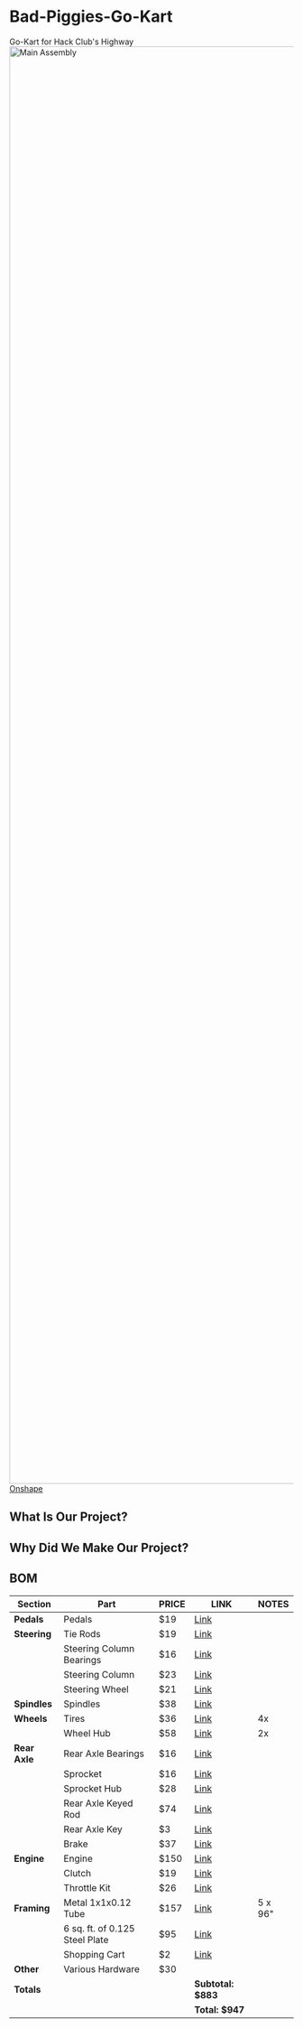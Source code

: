 # Bad-Piggies-Go-Kart
Go-Kart for Hack Club's Highway
<img width="3296" height="2547" alt="Main Assembly" src="https://github.com/user-attachments/assets/d8a6c281-2bb3-477f-b05a-01dff9eea12e" />
[Onshape](https://cad.onshape.com/documents/c2f1552d181a8c0b7c81c604/w/1036deec50656b61e29849aa/e/d8d944300a12fe05290abc8e?renderMode=0&uiState=688ad29296896a335f544a3b)

## What Is Our Project?

## Why Did We Make Our Project?


## BOM
| **Section**       | **Part**                          | **PRICE** | **LINK**                                                                                                                                                         | **NOTES**       |
|-------------------|-----------------------------------|-----------|------------------------------------------------------------------------------------------------------------------------------------------------------------------|-----------------|
| **Pedals**        | Pedals                            | $19       | [Link](https://a.co/d/fyPORov)                                                                                                                                   |                 |
| **Steering**      | Tie Rods                          | $19       | [Link](https://a.co/d/guhokrl)                                                                                                                                   |                 |
|                   | Steering Column Bearings          | $16       | [Link](https://a.co/d/0qnipDH)                                                                                                                                   |                 |
|                   | Steering Column                   | $23       | [Link](https://www.metalsupermarkets.com/product/mild-steel-round-bar-cold-rolled-1045/)                                                                        |                 |
|                   | Steering Wheel                    | $21       | [Link](https://a.co/d/1pnSPYQ)                                                                                                                                   |                 |
| **Spindles**      | Spindles                          | $38       | [Link](https://a.co/d/5URasgB)                                                                                                                                   |                 |
| **Wheels**        | Tires                             | $36       | [Link](https://www.harborfreight.com/10-inch-x-3-1-2-half-inch-pneumatic-tire-67465.html?gStoreCode=3598&gQT=1)                                                  | 4x              |
|                   | Wheel Hub                         | $58       | [Link](https://a.co/d/0Y4S51G)                                                                                                                                   | 2x              |
| **Rear Axle**     | Rear Axle Bearings                | $16       | [Link](https://a.co/d/6HbyVYZ)                                                                                                                                   |                 |
|                   | Sprocket                          | $16       | [Link](https://www.gopowersports.com/split-sprockets-35/)                                                                                                       |                 |
|                   | Sprocket Hub                      | $28       | [Link](https://www.gopowersports.com/1-sprocket-carrier-sprocket-hub/#tab-description)                                                                          |                 |
|                   | Rear Axle Keyed Rod               | $74       | [Link](https://www.mcmaster.com/products/keyed-shafts/keyed-rotary-shafts-5/)                                                                                   |                 |
|                   | Rear Axle Key                     | $3        | [Link](https://www.mcmaster.com/products/key-stock/machine-key-stock-1~~/)                                                                                      |                 |
|                   | Brake                             | $37       | [Link](https://a.co/d/gRQefmz)                                                                                                                                   |                 |
| **Engine**        | Engine                            | $150      | [Link](https://www.harborfreight.com/65-hp-212cc-ohv-horizontal-shaft-gas-engine-epa-69730.html%20$150)                                                         |                 |
|                   | Clutch                            | $19       | [Link](https://a.co/d/7EmMFdI)                                                                                                                                   |                 |
|                   | Throttle Kit                      | $26       | [Link](https://www.gopowersports.com/throttle-kit-79cc-98cc-predator-engine/)                                                                                   |                 |
| **Framing**       | Metal 1x1x0.12 Tube               | $157      | [Link](https://www.metalsupermarkets.com/product/mild-steel-square-tube-structural-welded/)                                                                     | 5 x 96"         |
|                   | 6 sq. ft. of 0.125 Steel Plate    | $95       | [Link](https://www.metalsupermarkets.com/product/mild-steel-sheet-hot-rolled/)                                                                                  |                 |
|                   | Shopping Cart                     | $2        | [Link](https://www.facebook.com/marketplace/item/1274992584235045/?ref=search&referral_code=null&referral_story_type=post)                                      |                 |
| **Other**         | Various Hardware                  | $30       |                                                                                                                                                                  |                 |
| **Totals**        |                                   |           | **Subtotal: $883**                                                                                                                                               |                 |
|                   |                                   |           | **Total: $947**                                                                                                                                                  |                 |

